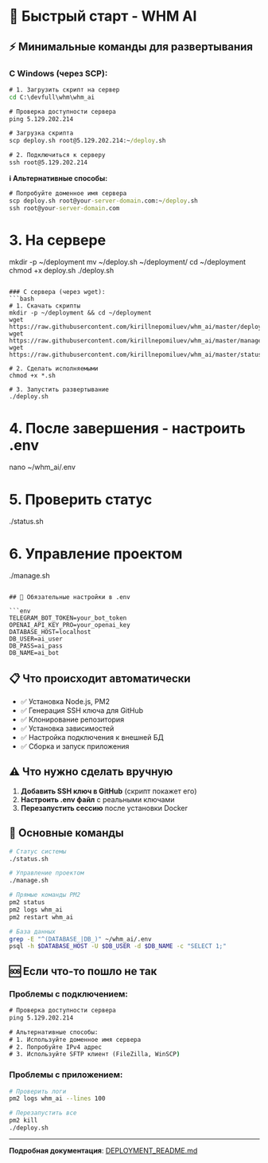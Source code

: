 # 🚀 Быстрый старт - WHM AI

## ⚡ Минимальные команды для развертывания

### С Windows (через SCP):
```cmd
# 1. Загрузить скрипт на сервер
cd C:\devfull\whm\whm_ai

# Проверка доступности сервера
ping 5.129.202.214

# Загрузка скрипта
scp deploy.sh root@5.129.202.214:~/deploy.sh

# 2. Подключиться к серверу
ssh root@5.129.202.214
```

**ℹ️ Альтернативные способы:**
```cmd
# Попробуйте доменное имя сервера
scp deploy.sh root@your-server-domain.com:~/deploy.sh
ssh root@your-server-domain.com
```

# 3. На сервере
mkdir -p ~/deployment
mv ~/deploy.sh ~/deployment/
cd ~/deployment
chmod +x deploy.sh
./deploy.sh
```

### С сервера (через wget):
```bash
# 1. Скачать скрипты
mkdir -p ~/deployment && cd ~/deployment
wget https://raw.githubusercontent.com/kirillnepomiluev/whm_ai/master/deploy.sh
wget https://raw.githubusercontent.com/kirillnepomiluev/whm_ai/master/manage.sh
wget https://raw.githubusercontent.com/kirillnepomiluev/whm_ai/master/status.sh

# 2. Сделать исполняемыми
chmod +x *.sh

# 3. Запустить развертывание
./deploy.sh
```

# 4. После завершения - настроить .env
nano ~/whm_ai/.env

# 5. Проверить статус
./status.sh

# 6. Управление проектом
./manage.sh
```

## 🔑 Обязательные настройки в .env

```env
TELEGRAM_BOT_TOKEN=your_bot_token
OPENAI_API_KEY_PRO=your_openai_key
DATABASE_HOST=localhost
DB_USER=ai_user
DB_PASS=ai_pass
DB_NAME=ai_bot
```

## 📋 Что происходит автоматически

- ✅ Установка Node.js, PM2
- ✅ Генерация SSH ключа для GitHub
- ✅ Клонирование репозитория
- ✅ Установка зависимостей
- ✅ Настройка подключения к внешней БД
- ✅ Сборка и запуск приложения

## ⚠️ Что нужно сделать вручную

1. **Добавить SSH ключ в GitHub** (скрипт покажет его)
2. **Настроить .env файл** с реальными ключами
3. **Перезапустить сессию** после установки Docker

## 🎯 Основные команды

```bash
# Статус системы
./status.sh

# Управление проектом
./manage.sh

# Прямые команды PM2
pm2 status
pm2 logs whm_ai
pm2 restart whm_ai

# База данных
grep -E "^(DATABASE_|DB_)" ~/whm_ai/.env
psql -h $DATABASE_HOST -U $DB_USER -d $DB_NAME -c "SELECT 1;"
```

## 🆘 Если что-то пошло не так

### Проблемы с подключением:
```cmd
# Проверка доступности сервера
ping 5.129.202.214

# Альтернативные способы:
# 1. Используйте доменное имя сервера
# 2. Попробуйте IPv4 адрес
# 3. Используйте SFTP клиент (FileZilla, WinSCP)
```

### Проблемы с приложением:
```bash
# Проверить логи
pm2 logs whm_ai --lines 100

# Перезапустить все
pm2 kill
./deploy.sh
```

---

**Подробная документация**: [DEPLOYMENT_README.md](DEPLOYMENT_README.md)

